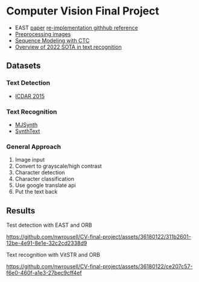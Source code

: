 # Computer Vision Final Project

- EAST [paper](https://arxiv.org/pdf/1704.03155.pdf) [re-implementation githhub reference](https://github.com/SakuraRiven/EAST)
- [Preprocessing images](https://tesseract-ocr.github.io/tessdoc/ImproveQuality.html)
- [Sequence Modeling with CTC](https://distill.pub/2017/ctc/)
- [Overview of 2022 SOTA in text recognition](https://dilithjay.com/blog/sota-in-scene-text-recognition-2022)

## Datasets
### Text Detection
- [ICDAR 2015](https://rrc.cvc.uab.es/?ch=4&com=downloads)

### Text Recognition
- [MJSynth](https://www.robots.ox.ac.uk/~vgg/data/text/)
- [SynthText](https://www.robots.ox.ac.uk/~vgg/data/scenetext/)

### General Approach
1. Image input
2. Convert to grayscale/high contrast
3. Character detection
4. Character classification
5. Use google translate api
6. Put the text back



## Results

Test detection with EAST and ORB

https://github.com/nwrousell/CV-final-project/assets/36180122/311b2601-12be-4e91-8e1e-32c2cd2338d9


Text recognition with VitSTR and ORB

https://github.com/nwrousell/CV-final-project/assets/36180122/ce207c57-f6e0-460f-a1e3-27bec9cff4ef


